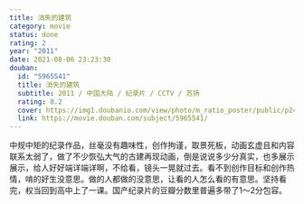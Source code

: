 ```yaml
---
title: 消失的建筑
category: movie
status: done
rating: 2
year: "2011"
date: 2021-08-06 23:23:30
douban:
  id: "5965541"
  title: 消失的建筑
  subtitle: 2011 / 中国大陆 / 纪录片 / CCTV / 苏扬
  rating: 8.2
  cover: https://img1.doubanio.com/view/photo/m_ratio_poster/public/p2444818278.jpg
  link: https://movie.douban.com/subject/5965541/
---
```


中规中矩的纪录作品，丝毫没有趣味性，创作拘谨，取景死板，动画玄虚且和内容联系太弱了，做了不少恢弘大气的古建再现动画，倒是说说多少分真实，也多展示展示，给人好好端详端详啊，不给看，镜头一晃就过去。看不到创作目标和创作热情，啃的好生没意思。做的人都做的没意思，让看的人怎么看的有意思。坚持看完，权当回到高中上了一课。国产纪录片的豆瓣分数里普遍多带了1～2分包容。
